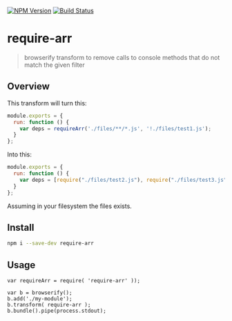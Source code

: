 [![NPM Version](http://img.shields.io/npm/v/require-arr.svg?style=flat)](https://npmjs.org/package/require-arr)
[![Build Status](http://img.shields.io/travis/royriojas/require-arr.svg?style=flat)](https://travis-ci.org/royriojas/require-arr)

# require-arr
> browserify transform to remove calls to console methods that do not match the given filter 

## Overview
This transform will turn this: 

```javascript
module.exports = {
  run: function () {
    var deps = requireArr('./files/**/*.js', '!./files/test1.js');
  }
};
```

Into this:

```javascript
module.exports = {
  run: function () {
    var deps = [require("./files/test2.js"), require("./files/test3.js")];
  }
};
```

Assuming in your filesystem the files exists.

## Install

```bash
npm i --save-dev require-arr
```

## Usage

```
var requireArr = require( 'require-arr' ));

var b = browserify();
b.add('./my-module');
b.transform( require-arr );
b.bundle().pipe(process.stdout);
```
